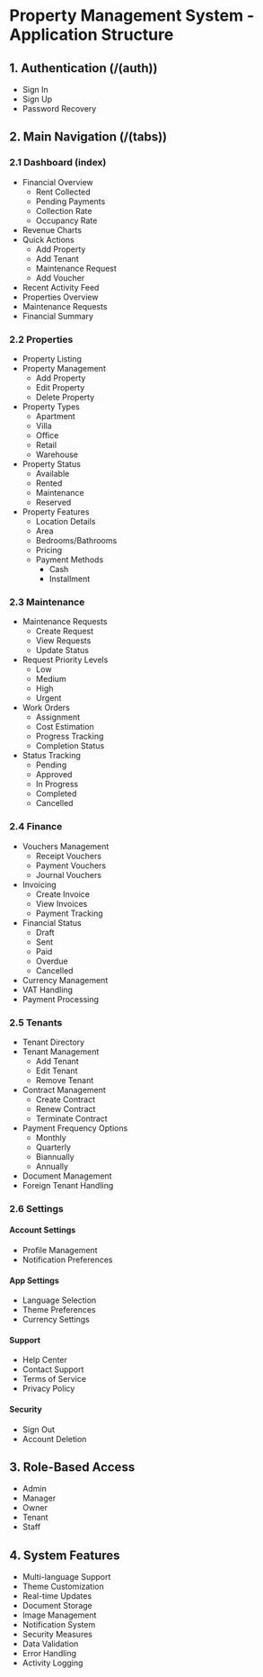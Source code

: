 # Property Management System - Application Structure

## 1. Authentication (/(auth))
- Sign In
- Sign Up
- Password Recovery

## 2. Main Navigation (/(tabs))

### 2.1 Dashboard (index)
- Financial Overview
  - Rent Collected
  - Pending Payments
  - Collection Rate
  - Occupancy Rate
- Revenue Charts
- Quick Actions
  - Add Property
  - Add Tenant
  - Maintenance Request
  - Add Voucher
- Recent Activity Feed
- Properties Overview
- Maintenance Requests
- Financial Summary

### 2.2 Properties
- Property Listing
- Property Management
  - Add Property
  - Edit Property
  - Delete Property
- Property Types
  - Apartment
  - Villa
  - Office
  - Retail
  - Warehouse
- Property Status
  - Available
  - Rented
  - Maintenance
  - Reserved
- Property Features
  - Location Details
  - Area
  - Bedrooms/Bathrooms
  - Pricing
  - Payment Methods
    - Cash
    - Installment

### 2.3 Maintenance
- Maintenance Requests
  - Create Request
  - View Requests
  - Update Status
- Request Priority Levels
  - Low
  - Medium
  - High
  - Urgent
- Work Orders
  - Assignment
  - Cost Estimation
  - Progress Tracking
  - Completion Status
- Status Tracking
  - Pending
  - Approved
  - In Progress
  - Completed
  - Cancelled

### 2.4 Finance
- Vouchers Management
  - Receipt Vouchers
  - Payment Vouchers
  - Journal Vouchers
- Invoicing
  - Create Invoice
  - View Invoices
  - Payment Tracking
- Financial Status
  - Draft
  - Sent
  - Paid
  - Overdue
  - Cancelled
- Currency Management
- VAT Handling
- Payment Processing

### 2.5 Tenants
- Tenant Directory
- Tenant Management
  - Add Tenant
  - Edit Tenant
  - Remove Tenant
- Contract Management
  - Create Contract
  - Renew Contract
  - Terminate Contract
- Payment Frequency Options
  - Monthly
  - Quarterly
  - Biannually
  - Annually
- Document Management
- Foreign Tenant Handling

### 2.6 Settings
#### Account Settings
- Profile Management
- Notification Preferences

#### App Settings
- Language Selection
- Theme Preferences
- Currency Settings

#### Support
- Help Center
- Contact Support
- Terms of Service
- Privacy Policy

#### Security
- Sign Out
- Account Deletion

## 3. Role-Based Access
- Admin
- Manager
- Owner
- Tenant
- Staff

## 4. System Features
- Multi-language Support
- Theme Customization
- Real-time Updates
- Document Storage
- Image Management
- Notification System
- Security Measures
- Data Validation
- Error Handling
- Activity Logging